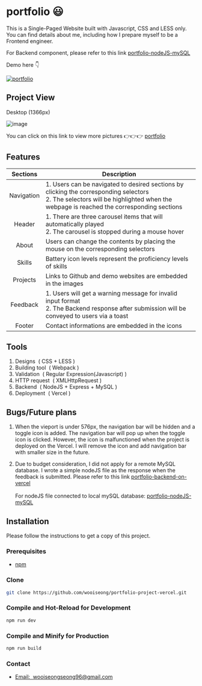 # portfolio :smiley:

This is a Single-Paged Website built with Javascript, CSS and LESS only. You can find details about me, including how I prepare myself to be a Frontend engineer.

For Backend component, please refer to this link <a href="https://github.com/wooiseong/portfolio-nodeJS-mySQL">portfolio-nodeJS-mySQL</a>

Demo here :point_down: <p></p>
<a href="https://portfolio-project-vercel-mocha.vercel.app/"><img src="https://img.shields.io/badge/link-portfolio-1?style=flat&logoColor=red&labelColor=%237B7B7B&color=%2301B468" alt="portfolio"></a>

## Project View
Desktop (1366px)

![image](https://i.ibb.co/42rLqHx/1-carousel.png)

You can click on this link to view more pictures :point_right::point_right::point_right: 
<a href="https://drive.google.com/drive/folders/1DU5doUDO_EY30UDBx9uaKE6SJuurSFGb?usp=drive_link">portfolio</a>

## Features
|          Sections               | Description                                                
| :--------------------------: | ------------------------------------------------------------ |
|    Navigation    | 1. Users can be navigated to desired sections by clicking the corresponding selectors <br>2. The selectors will be highlighted when the webpage is reached the corresponding sections
|      Header      | 1. There are three carousel items that will automatically played <br>2. The carousel is stopped during a mouse hover
|      About        | Users can change the contents by placing the mouse on the corresponding selectors 
|    Skills    | Battery icon levels represent the proficiency levels of skills
|      Projects        | Links to Github and demo websites are embedded in the images
|    Feedback    | 1. Users will get a warning message for invalid input format <br>2. The Backend response after submission will be conveyed to users via a toast 
|      Footer        | Contact informations are embedded in the icons

## Tools
1. Designs&nbsp; (&nbsp;CSS + LESS&nbsp;)
2. Building tool&nbsp; (&nbsp;Webpack&nbsp;) 
3. Validation&nbsp; (&nbsp;Regular Expression(Javascript)&nbsp;)
4. HTTP request&nbsp; (&nbsp;XMLHttpRequest&nbsp;)
5. Backend&nbsp; (&nbsp;NodeJS + Express + MySQL&nbsp;)
6. Deployment&nbsp; (&nbsp;Vercel&nbsp;)

## Bugs/Future plans
1. When the vieport is under 576px, the navigation bar will be hidden and a toggle icon is added. The navigation bar will pop up when the toggle icon is clicked. However, the icon is malfunctioned when the project is deployed on the Vercel. I will remove the icon and add navigation bar with smaller size in the future.
   
2. Due to budget consideration, I did not apply for a remote MySQL database. I wrote a simple nodeJS file as the response when the feedback is submitted. Please refer to this link <a href="https://github.com/wooiseong/portfolio-backend-on-vercel">portfolio-backend-on-vercel</a> <br><br> For nodeJS file connected to local mySQL database: <a href="https://github.com/wooiseong/portfolio-nodeJS-mySQL">portfolio-nodeJS-mySQL</a>

## Installation
Please follow the instructions to get a copy of this project.

### Prerequisites
 * <a href="https://docs.npmjs.com/downloading-and-installing-node-js-and-npm">npm</a> 

### Clone
```sh
git clone https://github.com/wooiseong/portfolio-project-vercel.git
```

### Compile and Hot-Reload for Development

```sh
npm run dev
```

### Compile and Minify for Production

```sh
npm run build
```

### Contact
* <a href= "mailto:wooiseongseong96@gmail.com">Email:  &nbsp;wooiseongseong96@gmail.com</a>
